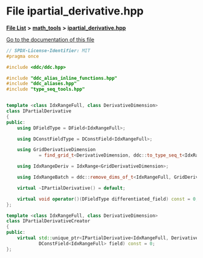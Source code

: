 

# File ipartial\_derivative.hpp

[**File List**](files.md) **>** [**math\_tools**](dir_3ced5d1c6eac490d7704c2e023d148d8.md) **>** [**ipartial\_derivative.hpp**](ipartial__derivative_8hpp.md)

[Go to the documentation of this file](ipartial__derivative_8hpp.md)


```C++
// SPDX-License-Identifier: MIT
#pragma once

#include <ddc/ddc.hpp>

#include "ddc_alias_inline_functions.hpp"
#include "ddc_aliases.hpp"
#include "type_seq_tools.hpp"


template <class IdxRangeFull, class DerivativeDimension>
class IPartialDerivative
{
public:
    using DFieldType = DField<IdxRangeFull>;

    using DConstFieldType = DConstField<IdxRangeFull>;

    using GridDerivativeDimension
            = find_grid_t<DerivativeDimension, ddc::to_type_seq_t<IdxRangeFull>>;

    using IdxRangeDeriv = IdxRange<GridDerivativeDimension>;

    using IdxRangeBatch = ddc::remove_dims_of_t<IdxRangeFull, GridDerivativeDimension>;

    virtual ~IPartialDerivative() = default;

    virtual void operator()(DFieldType differentiated_field) const = 0;
};

template <class IdxRangeFull, class DerivativeDimension>
class IPartialDerivativeCreator
{
public:
    virtual std::unique_ptr<IPartialDerivative<IdxRangeFull, DerivativeDimension>> create_instance(
            DConstField<IdxRangeFull> field) const = 0;
};
```


